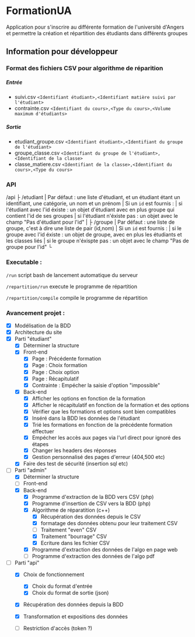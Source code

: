 # FormationUA
Application pour s'inscrire au différente formation de l'université d'Angers
et permettre la création et répartition des étudiants dans différents groupes

## Information pour développeur 
### Format des fichiers CSV pour algorithme de réparition
##### Entrée
 - suivi.csv
`<Identifiant étudiant>,<Identifiant matière suivi par l'étudiant>`
 - contrainte.csv
`<Identifiant du cours>,<Type du cours>,<Volume maximum d'étudiants>`
##### Sortie
 - etudiant_groupe.csv
`<Identifiant étudiant>,<Identifiant du groupe de l'étudiant>`
 - groupe_classe.csv
`<Identifiant du groupe de l'étudiant>,<Identifiant de la classe>`
 - classe_matiere.csv
`<Identifiant de la classe>,<Identifiant du cours>,<Type du cours>`

### API
/api
 ├ /etudiant
 |  Par défaut : une liste d'étudiant, et un étudiant étant un identifiant, une catégorie, un nom et un prénom
 |  Si un `id` est fournis : 
 |  	si l'étudiant avec l'id éxiste : un objet d'étudiant avec en plus groupe qui contient l'id de ses groupes
 |  	si l'étudiant n'éxiste pas : un objet avec le champ "Pas d'étudiant pour l'id"
 |
 ├ /groupe
 |  Par défaut : une liste de groupe, c'est à dire une liste de pair (id,nom)
 |  Si un `id` est fournis :
 |		si le groupe avec l'id éxiste : un objet de groupe, avec en plus les étudiants et les classes liés
 |		si le groupe n'éxispte pas : un objet avec le champ "Pas de groupe pour l'id"
 └


### Executable :
`/run`
script bash de lancement automatique du serveur

`/repartition/run`
execute le programme de répartition 

`/repartition/compile`
compile le programme de répartition 

### Avancement projet :

- [x] Modélisation de la BDD
- [x] Architecture du site
- [x] Parti "étudiant"
	- [x] Déterminer la structure
	- [x] Front-end
		- [x] Page : Précédente formation
		- [x] Page : Choix formation
		- [x] Page : Choix option
		- [x] Page : Récapitulatif
		- [x] Contrainte : Empécher la saisie d'option "impossible"
	- [x] Back-end
		- [x] Afficher les options en fonction de la formation
		- [x] Afficher le récapitulatif en fonction de la formation et des options
		- [x] Vérifier que les formations et options sont bien compatibles
		- [x] Inséré dans la BDD les données de l'étudiant
		- [x] Trié les formations en fonction de la précédente formation éffectuer
		- [x] Empécher les accès aux pages via l'url direct pour ignoré des étapes
		- [x] Changer les headers des réponses
		- [x] Gestion personnalisé des pages d'erreur (404,500 etc)
	- [x] Faire des test de sécurité (insertion sql etc)
- [ ] Parti "admin"
	- [x] Déterminer la structure
	- [ ] Front-end
	- [x] Back-end
		- [x] Programme d'extraction de la BDD vers CSV (php)
		- [x] Programme d'insertion de CSV vers la BDD (php)
		- [x] Algorithme de réparatition (c++)
			- [x] Récupération des données depuis le CSV
			- [x] formatage des données obtenu pour leur traitement CSV
			- [ ] Traitement "even" CSV
			- [x] Traitement "bourrage" CSV
			- [x] Ecriture dans les fichier CSV
		- [x] Programme d'extraction des données de l'algo en page web
		- [ ] Programme d'extraction des données de l'algo pdf
- [ ] Parti "api"
	- [x] Choix de fonctionnement
		- [x] Choix du format d'entrée
		- [x] Choix du format de sortie (json)
	- [x] Récupération des données depuis la BDD
	- [x] Transformation et expositions des données
	- [ ] Restriction d'accès (token ?)

